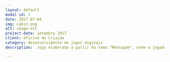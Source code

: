 ```yaml
---
layout: default
modal-id: 1
date: 2017-07-04
img: cabin.png
alt: image-alt
project-date: setembro 2017
client: Oficina de Criação
category: desenvolvimento de jogos digitais
description:  Jogo elaborado a partir do tema "Mensagem", onde o jogador tem que ter noções desse novo conhecimento do século XXI que são os memes. Link: <a href="https://alex-alves.github.io/AOD/">Desafio dos Memes</a>. Você pode jogar clicando no nome "Desafio dos memes"!

---
```

